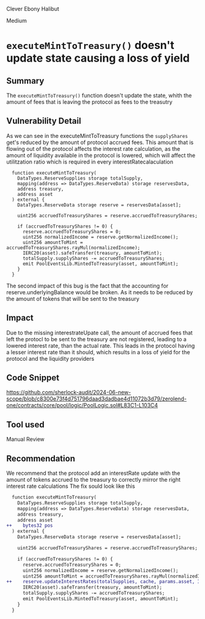 Clever Ebony Halibut

Medium

# `executeMintToTreasury()` doesn't update state causing a loss of yield

## Summary
The `executeMintToTreasury()` function doesn't update the state, whith the amount of fees that is leaving the protocol as fees to the treasutry 


## Vulnerability Detail
As we can see in the  executeMintToTreasury functions the `supplyShares` get's reduced by the amount of protocol accrued fees. This amount that is flowing out of the protocol affects the interest rate calculation, as the amount of liquidity available in the protocol is lowered, which will affect the utilitzation ratio which is required in every interestRatecalaculation 
```solidity
  function executeMintToTreasury(
    DataTypes.ReserveSupplies storage totalSupply,
    mapping(address => DataTypes.ReserveData) storage reservesData,
    address treasury,
    address asset
  ) external {
    DataTypes.ReserveData storage reserve = reservesData[asset];

    uint256 accruedToTreasuryShares = reserve.accruedToTreasuryShares;

    if (accruedToTreasuryShares != 0) {
      reserve.accruedToTreasuryShares = 0;
      uint256 normalizedIncome = reserve.getNormalizedIncome();
      uint256 amountToMint = accruedToTreasuryShares.rayMul(normalizedIncome);
      IERC20(asset).safeTransfer(treasury, amountToMint);
      totalSupply.supplyShares -= accruedToTreasuryShares;
      emit PoolEventsLib.MintedToTreasury(asset, amountToMint);
    }
  }
```
The second impact of this bug is the fact that the accounting for  reserve.underlyingBalance would be broken. As it needs to be reduced by the amount of tokens that will be sent to the treasury

## Impact
Due to the missing interestrateUpate call, the amount of accrued fees that left the protocl to be sent to the treasury are not registered, leading to a lowered interest rate, than the actual rate. This leads in the protocol having a lesser interest  rate than it should, which results in a loss of yield for the protocol and the liquidity providers

## Code Snippet
https://github.com/sherlock-audit/2024-06-new-scope/blob/c8300e73f4d751796daad3dadbae4d11072b3d79/zerolend-one/contracts/core/pool/logic/PoolLogic.sol#L83C1-L103C4
## Tool used

Manual Review

## Recommendation
We recommend that the protocol add an interestRate update with the amount of tokens accrued to the treasury to correctly mirror the right interest rate calculations
The fix sould look like this


```diff
  function executeMintToTreasury(
    DataTypes.ReserveSupplies storage totalSupply,
    mapping(address => DataTypes.ReserveData) storage reservesData,
    address treasury,
    address asset
++    bytes32 pos
  ) external {
    DataTypes.ReserveData storage reserve = reservesData[asset];

    uint256 accruedToTreasuryShares = reserve.accruedToTreasuryShares;

    if (accruedToTreasuryShares != 0) {
      reserve.accruedToTreasuryShares = 0;
      uint256 normalizedIncome = reserve.getNormalizedIncome();
      uint256 amountToMint = accruedToTreasuryShares.rayMul(normalizedIncome);
++    reserve.updateInterestRates(totalSupplies, cache, params.asset, IPool(address(this)).getReserveFactor(), 0, amountToMint, "", "");        
      IERC20(asset).safeTransfer(treasury, amountToMint);
      totalSupply.supplyShares -= accruedToTreasuryShares;
      emit PoolEventsLib.MintedToTreasury(asset, amountToMint);
    }
  }
```